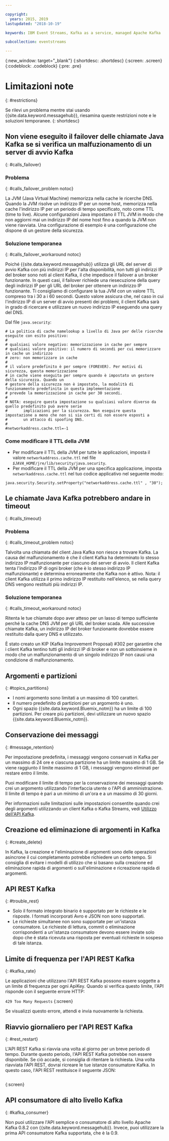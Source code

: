 ```yaml
---

copyright:
  years: 2015, 2019
lastupdated: "2018-10-19"

keywords: IBM Event Streams, Kafka as a service, managed Apache Kafka

subcollection: eventstreams

---
```


{:new_window: target="_blank"}
{:shortdesc: .shortdesc}
{:screen: .screen}
{:codeblock: .codeblock}
{:pre: .pre}


# Limitazioni note
{: #restrictions}

Se rilevi un problema mentre stai usando {{site.data.keyword.messagehub}}, riesamina queste restrizioni note e le soluzioni temporanee. 
{: shortdesc}

## Non viene eseguito il failover delle chiamate Java Kafka se si verifica un malfuzionamento di un server di avvio Kafka
{: #calls_failover}

### Problema
{: #calls_failover_problem notoc}

La JVM (Java Virtual Machine) memorizza nella cache le ricerche DNS. Quando la JVM risolve un indirizzo IP per un nome host, memorizza nella cache l'indirizzo IP per un periodo di tempo specificato, noto come TTL (time to live). Alcune configurazioni Java impostano il TTL JVM in modo che non aggiorni mai un indirizzo IP del nome host fino a quando la JVM non viene riavviata. Una configurazione di esempio è una configurazione che dispone di un gestore della sicurezza.

### Soluzione temporanea
{: #calls_failover_workaround notoc}

Poiché {{site.data.keyword.messagehub}} utilizza gli URL del server di avvio Kafka con più indirizzi IP per l'alta disponibilità, non tutti gli indirizzi IP del broker sono noti al client Kafka, il che impedisce il failover a un broker funzionante. In questi casi, il failover richiede una riesecuzione della query degli indirizzi IP per gli URL del broker per ottenere un indirizzo IP funzionante. Ti consigliamo di configurare la tua JVM con un valore TTL compreso tra i 30 a i 60 secondi. Questo valore assicura che, nel caso in cui l'indirizzo IP di un server di avvio presenti dei problemi, il client Kafka sarà in grado di ricercare e utilizzare un nuovo indirizzo IP eseguendo una query del DNS.

Dal file <code>java.security</code>: 

```
# La politica di cache namelookup a livello di Java per delle ricerche eseguite con esito positivo:
#
# qualsiasi valore negativo: memorizzazione in cache per sempre
# qualsiasi valore positivo: il numero di secondi per cui memorizzare in cache un indirizzo
# zero: non memorizzare in cache
#
# il valore predefinito è per sempre (FOREVER). Per motivi di sicurezza, questa memorizzazione
# in cache viene eseguita per sempre quando è impostato un gestore della sicurezza. Quando un
# gestore della sicurezza non è impostato, la modalità di funzionamento predefinita in questa implementazione
# prevede la memorizzazione in cache per 30 secondi.
#
# NOTA: eseguire questa impostazione su qualsiasi valore diverso da quello predefinito può avere serie
#       implicazioni per la sicurezza. Non eseguire questa impostazione a meno che non si sia certi di non essere esposti a
#       un attacco di spoofing DNS.
#
#networkaddress.cache.ttl=-1
```

### Come modificare il TTL della JVM
* Per modificare il TTL della JVM per tutte le applicazioni, imposta il valore <code>networkaddress.cache.ttl</code> nel file <code><var class="keyword varname">$JAVA_HOME</var>/jre/lib/security/java.security</code>.
* Per modificare il TTL della JVM per una specifica applicazione, imposta <code>networkaddress.cache.ttl</code> nel tuo codice applicativo nel seguente modo:
```
java.security.Security.setProperty("networkaddress.cache.ttl" , "30");
```

## Le chiamate Java Kafka potrebbero andare in timeout
{: #calls_timeout}

### Problema
{: #calls_timeout_problem notoc}

Talvolta una chiamata del client Java Kafka non riesce a trovare Kafka. La causa del malfunzionamento è che il client Kafka ha determinato lo stesso indirizzo IP malfunzionante per ciascuno dei server di avvio. Il client Kafka tenta l'indirizzo IP di ogni broker (che è lo stesso indirizzo IP malfunzionante) e determina erroneamente che Kafka non è attivo. Nota: il client Kafka utilizza il primo indirizzo IP restituito nell'elenco, se nella query DNS vengono restituiti più indirizzi IP.

### Soluzione temporanea
{: #calls_timeout_workaround notoc}

Ritenta le tue chiamate dopo aver atteso per un lasso di tempo sufficiente perché la cache DNS JVM per gli URL del broker scada. Alle successive chiamate Kafka, un indirizzo IP del broker funzionante dovrebbe essere restituito dalla query DNS e utilizzato. 

È stato creato un KIP (Kafka Improvement Proposal) #302 per garantire che i client Kafka tentino tutti gli indirizzi IP di broker e non un sottoinsieme in modo che un malfunzionamento di un singolo indirizzo IP non causi una condizione di malfunzionamento.


## Argomenti e partizioni
{: #topics_partitions}

*  I nomi argomento sono limitati a un massimo di 100 caratteri.
*  Il numero predefinito di partizioni per un argomento è uno.
*  Ogni spazio {{site.data.keyword.Bluemix_notm}} ha un limite di 100 partizioni. Per creare
                    più partizioni, devi utilizzare un nuovo spazio {{site.data.keyword.Bluemix_notm}}.

## Conservazione dei messaggi
{: #message_retention}

Per impostazione predefinita, i messaggi vengono conservati in Kafka per un massimo di 24 ore e
ciascuna partizione ha un limite massimo di 1 GB. Se viene raggiunto il limite massimo di 1 GB, i messaggi vengono eliminati per restare entro il limite.

Puoi modificare il limite di tempo per la conservazione dei messaggi quando
crei un argomento utilizzando l'interfaccia utente o
l'API di amministrazione. Il limite di tempo è pari a un minimo di un'ora e
a un massimo di 30 giorni.

Per informazioni sulle limitazioni sulle impostazioni consentite quando crei degli argomenti utilizzando un client Kafka o Kafka Streams, vedi [Utilizzo dell'API Kafka](/docs/services/EventStreams?topic=eventstreams-kafka_using).

## Creazione ed eliminazione di argomenti in Kafka
{: #create_delete}

In Kafka, la creazione e l'eliminazione di argomenti sono delle operazioni asincrone
il cui completamento potrebbe richiedere un certo tempo. Si consiglia di evitare
i modelli di utilizzo che si basano sulla creazione ed eliminazione rapida
di argomenti o sull'eliminazione e ricreazione rapida di argomenti.

## API REST Kafka
{: #trouble_rest}

*  Solo il formato integrato binario è supportato per le richieste e le risposte. I formati incorporati Avro e JSON non sono supportati.
*  Le richieste simultanee non sono supportate per un'istanza consumatore.
   Le richieste di lettura, commit o
                    eliminazione corrispondenti a un'istanza consumatore devono essere inviate solo dopo
                    che è stata ricevuta una risposta per eventuali richieste in sospeso di tale istanza.

## Limite di frequenza per l'API REST Kafka
{: #kafka_rate}

Le applicazioni che utilizzano l'API REST Kafka possono essere soggette a un limite di
frequenza per ogni ApiKey. Quando si verifica questo limite, l'API
risponde con il seguente errore HTTP:

<code>429 Too Many Requests</code>
{:screen}

Se visualizzi questo errore, attendi e invia nuovamente la richiesta.

<!--12/04/18 - Karen: same info duplicated at messagehub108 -->
## Riavvio giornaliero per l'API REST Kafka
{: #rest_restart}

L'API REST Kafka si riavvia una volta al giorno per un breve periodo di
tempo. Durante questo periodo, l'API REST Kafka potrebbe non essere
disponibile. Se ciò accade, si consiglia di ritentare la
richiesta. Una volta riavviata l'API REST, dovrai ricreare
le tue istanze consumatore Kafka. In questo caso,
l'API REST restituisce il seguente JSON:

```'{"error_code":40403,"message":"Consumer instance not found."}'
```
{:screen}

## API consumatore di alto livello Kafka
{: #kafka_consumer}

Non puoi utilizzare l'API semplice o consumatore di alto livello Apache Kafka 0.8.2 con {{site.data.keyword.messagehub}}. Invece, puoi utilizzare la prima API consumatore Kafka supportata, che è la 0.9.
